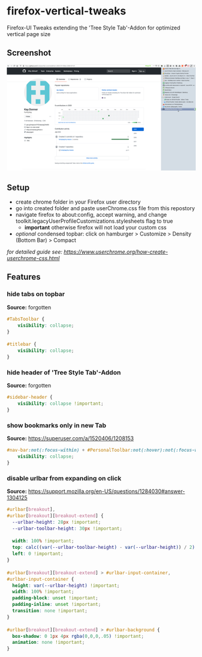 # firefox-vertical-tweaks
Firefox-UI Tweaks extending the 'Tree Style Tab'-Addon for optimized vertical page size

## Screenshot
![Screenshot](/screenshot_2020-08-12_131154.png?raw=true "")

## Setup
- create chrome folder in your Firefox user directory
- go into created folder and paste userChrome.css file from this repostory
- navigate firefox to about:config, accept warning, and change toolkit.legacyUserProfileCustomizations.stylesheets flag to true
    - **important** otherwise firefox will not load your custom css
- *optional* condensed topbar: click on hamburger > Customize > Density (Bottom Bar) > Compact

*for detailed guide see: https://www.userchrome.org/how-create-userchrome-css.html*

## Features
### hide tabs on topbar
**Source:** forgotten
```css
#TabsToolbar {
    visibility: collapse;
}

#titlebar {
    visibility: collapse;
}
```

### hide header of 'Tree Style Tab'-Addon
**Source:** forgotten
```css
#sidebar-header {
    visibility: collapse !important;
}
```

### show bookmarks only in new Tab
**Source:** https://superuser.com/a/1520406/1208153
```css
#nav-bar:not(:focus-within) + #PersonalToolbar:not(:hover):not(:focus-within):not([customizing]) { 
    visibility: collapse; 
}
```

### disable urlbar from expanding on click
**Source:** https://support.mozilla.org/en-US/questions/1284030#answer-1304125
```css
#urlbar[breakout],
#urlbar[breakout][breakout-extend] {
  --urlbar-height: 28px !important;
  --urlbar-toolbar-height: 30px !important;

  width: 100% !important;
  top: calc((var(--urlbar-toolbar-height) - var(--urlbar-height)) / 2) !important;
  left: 0 !important;
}

#urlbar[breakout][breakout-extend] > #urlbar-input-container,
#urlbar-input-container {
  height: var(--urlbar-height) !important;
  width: 100% !important;
  padding-block: unset !important;
  padding-inline: unset !important;
  transition: none !important;
}

#urlbar[breakout][breakout-extend] > #urlbar-background {
  box-shadow: 0 1px 4px rgba(0,0,0,.05) !important;
  animation: none !important;
}
```

